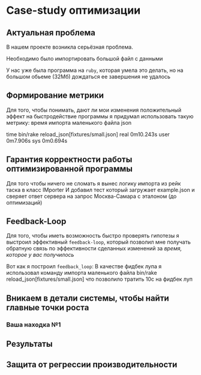 # Case-study оптимизации

## Актуальная проблема
В нашем проекте возникла серьёзная проблема.

Необходимо было импортировать большой файл с данными

У нас уже была программа на `ruby`, которая умела это делать, но на большом обьеме (32Мб) дождаться ее завершения не удалось

## Формирование метрики
Для того, чтобы понимать, дают ли мои изменения положительный эффект на быстродействие программы я придумал использовать такую метрику: 
время импорта маленького файла json 

time bin/rake reload_json[fixtures/small.json]
real	0m10.243s
user	0m7.906s
sys	0m0.694s


## Гарантия корректности работы оптимизированной программы

Для того чтобы ничего не сломать я вынес логику импорта из рейк таска в класс IMporter
И добавил тест который загружает example.json и сверяет ответ сервера на запрос Москва-Самара с эталоном (до оптимизаций)


## Feedback-Loop
Для того, чтобы иметь возможность быстро проверять гипотезы я выстроил эффективный `feedback-loop`, который позволил мне получать обратную связь по эффективности сделанных изменений за *время, которое у вас получилось*

Вот как я построил `feedback_loop`: 
В качестве фидбек лупа я использовал команду импорта маленького файла
bin/rake reload_json[fixtures/small.json] что позволило тратить 10с на фидбек луп

## Вникаем в детали системы, чтобы найти главные точки роста


### Ваша находка №1

## Результаты


## Защита от регрессии производительности

